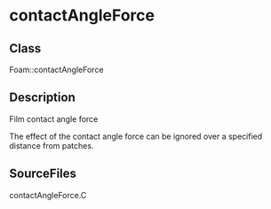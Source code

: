 # contactAngleForce 
## Class
Foam::contactAngleForce

## Description
Film contact angle force

The effect of the contact angle force can be ignored over a specified
distance from patches.

## SourceFiles
contactAngleForce.C

